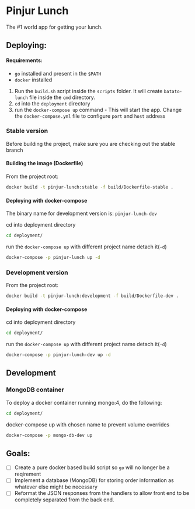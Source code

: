 # Pinjur Lunch 

The #1 world app for getting your lunch.

## Deploying:

#### Requirements:
- `go` installed and present in the `$PATH`
- `docker` installed
 
1. Run the `build.sh` script inside the `scripts` folder. It will create `batato-lunch` file inside the `cmd` directory.
2. `cd` into the `deployment` directory
3. run the `docker-compose up` command - This will start the app. Change the `docker-compose.yml` file to configure `port` and `host` address

### Stable version

Before building the project, make sure you are checking out the stable branch

#### Building the image (Dockerfile)

From the project root:
```bash
docker build -t pinjur-lunch:stable -f build/Dockerfile-stable .
```

#### Deploying with docker-compose 

The binary name for development version is: `pinjur-lunch-dev`

cd into deployment directory
```bash
cd deployment/
```
run the `docker-compose up` with different project name detach it(`-d`)
```bash
docker-compose -p pinjur-lunch up -d
```

### Development version
From the project root:
```bash
docker build -t pinjur-lunch:development -f build/Dockerfile-dev .
```

#### Deploying with docker-compose 

cd into deployment directory
```bash
cd deployment/
```
run the `docker-compose up` with different project name detach it(`-d`)
```bash
docker-compose -p pinjur-lunch-dev up -d
```

## Development

### MongoDB container

To deploy a docker container running mongo:4, do the following:
```bash
cd deployment/
```
docker-compose up with chosen name to prevent volume overrides
```bash
docker-compose -p mongo-db-dev up
```

## Goals:

- [ ] Create a pure docker based build script so `go` will no longer be a reqirement
- [ ] Implement a database (MongoDB) for storing order information as whatever
else might be necessary
- [ ] Reformat the JSON responses from the handlers to allow front end to be 
completely separated from the back end. 